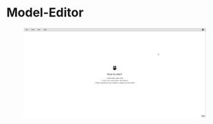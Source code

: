 # Model-Editor

<figure><img src="../../.gitbook/assets/Modeleditor.png" alt=""><figcaption></figcaption></figure>

